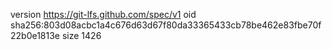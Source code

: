 version https://git-lfs.github.com/spec/v1
oid sha256:803d08acbc1a4c676d63d67f80da33365433cb78be462e83fbe70f22b0e1813e
size 1426
